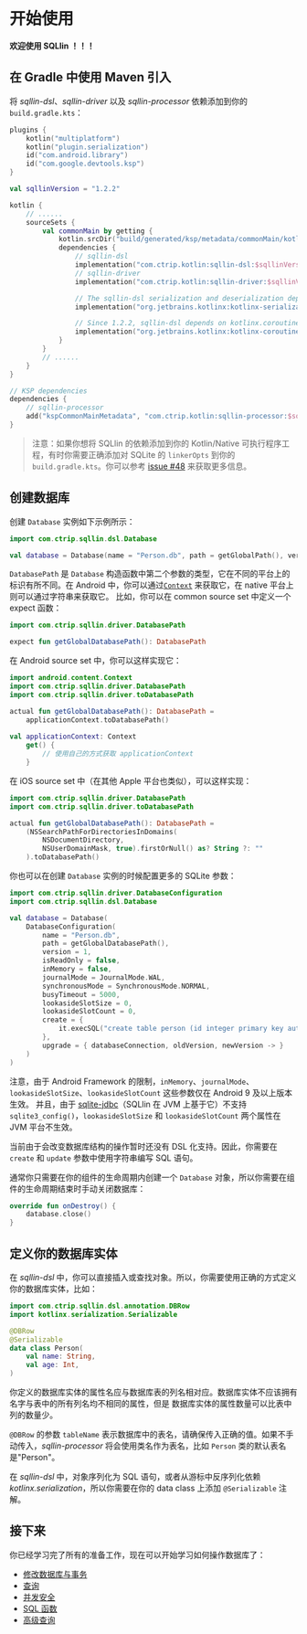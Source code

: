 # 开始使用

**欢迎使用 SQLlin ！！！**

## 在 Gradle 中使用 Maven 引入

将 _sqllin-dsl_、_sqllin-driver_ 以及 _sqllin-processor_ 依赖添加到你的 `build.gradle.kts`：

```kotlin
plugins {
    kotlin("multiplatform")
    kotlin("plugin.serialization")
    id("com.android.library")
    id("com.google.devtools.ksp")
}

val sqllinVersion = "1.2.2"

kotlin {
    // ......
    sourceSets {
        val commonMain by getting {
            kotlin.srcDir("build/generated/ksp/metadata/commonMain/kotlin")
            dependencies {
                // sqllin-dsl
                implementation("com.ctrip.kotlin:sqllin-dsl:$sqllinVersion")
                // sqllin-driver
                implementation("com.ctrip.kotlin:sqllin-driver:$sqllinVersion")

                // The sqllin-dsl serialization and deserialization depends on kotlinx-serialization
                implementation("org.jetbrains.kotlinx:kotlinx-serialization-core:1.5.1")

                // Since 1.2.2, sqllin-dsl depends on kotlinx.coroutines
                implementation("org.jetbrains.kotlinx:kotlinx-coroutines-core:1.7.3")
            }
        }
        // ......
    }
}

// KSP dependencies
dependencies {
    // sqllin-processor
    add("kspCommonMainMetadata", "com.ctrip.kotlin:sqllin-processor:$sqllinVersion")
}
```
> 注意：如果你想将 SQLlin 的依赖添加到你的 Kotlin/Native 可执行程序工程，有时你需要正确添加对 SQLite 的 `linkerOpts` 到你的
> `build.gradle.kts`。你可以参考 [issue #48](https://github.com/ctripcorp/SQLlin/issues/48) 来获取更多信息。

## 创建数据库

创建 `Database` 实例如下示例所示：

```kotlin
import com.ctrip.sqllin.dsl.Database

val database = Database(name = "Person.db", path = getGlobalPath(), version = 1)
```
`DatabasePath` 是 `Database` 构造函数中第二个参数的类型，它在不同的平台上的标识有所不同。在 Android
中，你可以通过[`Context`](https://developer.android.com/reference/android/content/Context) 来获取它，在 native 平台上则可以通过字符串来获取它。
比如，你可以在 common source set 中定义一个 expect 函数：

```kotlin
import com.ctrip.sqllin.driver.DatabasePath

expect fun getGlobalDatabasePath(): DatabasePath
```
在 Android source set 中，你可以这样实现它：

```kotlin
import android.content.Context
import com.ctrip.sqllin.driver.DatabasePath
import com.ctrip.sqllin.driver.toDatabasePath

actual fun getGlobalDatabasePath(): DatabasePath =
    applicationContext.toDatabasePath() 
    
val applicationContext: Context
    get() {
        // 使用自己的方式获取 applicationContext
    }
```

在 iOS source set 中（在其他 Apple 平台也类似），可以这样实现：

```kotlin
import com.ctrip.sqllin.driver.DatabasePath
import com.ctrip.sqllin.driver.toDatabasePath

actual fun getGlobalDatabasePath(): DatabasePath =
    (NSSearchPathForDirectoriesInDomains(
        NSDocumentDirectory, 
        NSUserDomainMask, true).firstOrNull() as? String ?: ""
    ).toDatabasePath()

```
你也可以在创建 `Database` 实例的时候配置更多的 SQLite 参数：

```kotlin
import com.ctrip.sqllin.driver.DatabaseConfiguration
import com.ctrip.sqllin.dsl.Database

val database = Database(
    DatabaseConfiguration(
        name = "Person.db",
        path = getGlobalDatabasePath(),
        version = 1,
        isReadOnly = false,
        inMemory = false,
        journalMode = JournalMode.WAL,
        synchronousMode = SynchronousMode.NORMAL,
        busyTimeout = 5000,
        lookasideSlotSize = 0,
        lookasideSlotCount = 0,
        create = {
            it.execSQL("create table person (id integer primary key autoincrement, name text, age integer)")
        },
        upgrade = { databaseConnection, oldVersion, newVersion -> }
    )
)
```
注意，由于 Android Framework 的限制，`inMemory`、`journalMode`、`lookasideSlotSize`、`lookasideSlotCount` 这些参数仅在 Android 9 及以上版本生效。 并且，由于
[sqlite-jdbc](https://github.com/xerial/sqlite-jdbc)（SQLlin 在 JVM 上基于它）不支持 `sqlite3_config()`，`lookasideSlotSize` 和 `lookasideSlotCount` 两个属性在 JVM 平台不生效。

当前由于会改变数据库结构的操作暂时还没有 DSL 化支持。因此，你需要在 `create` 和 `update` 参数中使用字符串编写 SQL 语句。

通常你只需要在你的组件的生命周期内创建一个 `Database` 对象，所以你需要在组件的生命周期结束时手动关闭数据库：

```kotlin
override fun onDestroy() {
    database.close()
}
```

## 定义你的数据库实体

在 _sqllin-dsl_ 中，你可以直接插入或查找对象。所以，你需要使用正确的方式定义你的数据库实体，比如：

```kotlin
import com.ctrip.sqllin.dsl.annotation.DBRow
import kotlinx.serialization.Serializable

@DBRow
@Serializable
data class Person(
    val name: String,
    val age: Int,
)
```
你定义的数据库实体的属性名应与数据库表的列名相对应。数据库实体不应该拥有名字与表中的所有列名均不相同的属性，但是
数据库实体的属性数量可以比表中列的数量少。

`@DBRow` 的参数 `tableName` 表示数据库中的表名，请确保传入正确的值。如果不手动传入，_sqllin-processor_
将会使用类名作为表名，比如 `Person` 类的默认表名是"Person"。

在 _sqllin-dsl_ 中，对象序列化为 SQL 语句，或者从游标中反序列化依赖 _kotlinx.serialization_，所以你需要在你的 data class
上添加 `@Serializable` 注解。

## 接下来

你已经学习完了所有的准备工作，现在可以开始学习如何操作数据库了：

- [修改数据库与事务](modify-database-and-transaction-cn.md)
- [查询](query-cn.md)
- [并发安全](concurrency-safety-cn.md)
- [SQL 函数](sql-functions-cn.md)
- [高级查询](advanced-query-cn.md)
